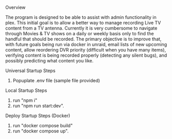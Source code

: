 Overview

The program is designed to be able to assist with admin functionality in plex. This initial goal is to allow a better way to manage recording Live TV content from a TV antenna. Currently it is very cumbersome to navigate through Movies & TV shows on a daily or weekly basis only to find the handful that should be recorded. The primary objective is to improve that, with future goals being run via docker in unraid, email lists of new upcoming content, allow reordering DVR priority (difficult when you have many items), verifying content is being recorded properly (detecting any silent bugs), and possibly predicting what content you like.

Universal Startup Steps
1. Popuplate .env file (sample file provided)

Local Startup Steps
1. run "npm i"
2. run "npm run start:dev".

Deploy Startup Steps (Docker)
1. run "docker compose build"
2. run "docker compose up".
